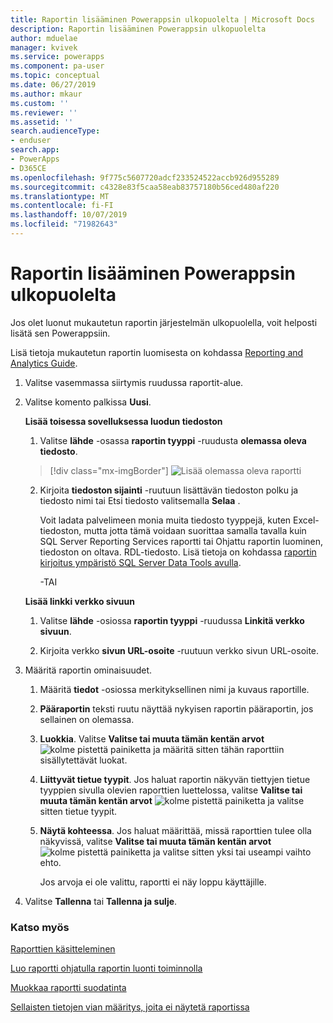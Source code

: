 ```yaml
---
title: Raportin lisääminen Powerappsin ulkopuolelta | Microsoft Docs
description: Raportin lisääminen Powerappsin ulkopuolelta
author: mduelae
manager: kvivek
ms.service: powerapps
ms.component: pa-user
ms.topic: conceptual
ms.date: 06/27/2019
ms.author: mkaur
ms.custom: ''
ms.reviewer: ''
ms.assetid: ''
search.audienceType:
- enduser
search.app:
- PowerApps
- D365CE
ms.openlocfilehash: 9f775c5607720adcf233524522accb926d955289
ms.sourcegitcommit: c4328e83f5caa58eab83757180b56ced480af220
ms.translationtype: MT
ms.contentlocale: fi-FI
ms.lasthandoff: 10/07/2019
ms.locfileid: "71982643"
---
```

# <a name="add-a-report-from-outside-powerapps"></a>Raportin lisääminen Powerappsin ulkopuolelta

Jos olet luonut mukautetun raportin järjestelmän ulkopuolella, voit helposti lisätä sen Powerappsiin.

Lisä tietoja mukautetun raportin luomisesta on kohdassa [Reporting and Analytics Guide](https://docs.microsoft.com/dynamics365/customer-engagement/analytics/get-started-writing-reports).

1. Valitse vasemmassa siirtymis ruudussa raportit-alue. 
2. Valitse komento palkissa **Uusi**.
  
   **Lisää toisessa sovelluksessa luodun tiedoston**  
  
   1. Valitse **lähde** -osassa **raportin tyyppi** -ruudusta **olemassa oleva tiedosto**.  
   
     > [!div class="mx-imgBorder"]
     > ![Lisää olemassa oleva raportti](media/add_existing_report.png "Lisää olemassa oleva raportti")
  
   2. Kirjoita **tiedoston sijainti** -ruutuun lisättävän tiedoston polku ja tiedosto nimi tai Etsi tiedosto valitsemalla **Selaa** . 
   
      Voit ladata palvelimeen monia muita tiedosto tyyppejä, kuten Excel-tiedoston, mutta jotta tämä voidaan suorittaa samalla tavalla kuin SQL Server Reporting Services raportti tai Ohjattu raportin luominen, tiedoston on oltava. RDL-tiedosto. Lisä tietoja on kohdassa [raportin kirjoitus ympäristö SQL Server Data Tools avulla](https://docs.microsoft.com/dynamics365/customer-engagement/analytics/report-writing-environment-using-sql-server-data-tools).
  
      -TAI  
  
   **Lisää linkki verkko sivuun**  
  
   1.  Valitse **lähde** -osiossa **raportin tyyppi** -ruudussa **Linkitä verkko sivuun**.  
  
   2.  Kirjoita verkko **sivun URL-osoite** -ruutuun verkko sivun URL-osoite.  
  
3. Määritä raportin ominaisuudet.
  
   1.  Määritä **tiedot** -osiossa merkityksellinen nimi ja kuvaus raportille.  
  
   2.  **Pääraportin** teksti ruutu näyttää nykyisen raportin pääraportin, jos sellainen on olemassa.  
  
   3. **Luokkia**. Valitse **Valitse tai muuta tämän kentän arvot** ![kolme pistettä painiketta](media/ellipsis-button.png "") ja määritä sitten tähän raporttiin sisällytettävät luokat.  
  
   4. **Liittyvät tietue tyypit**. Jos haluat raportin näkyvän tiettyjen tietue tyyppien sivulla olevien raporttien luettelossa, valitse **Valitse tai muuta tämän kentän arvot** ![kolme pistettä painiketta](media/ellipsis-button.png "") ja valitse sitten tietue tyypit.  
  
   5. **Näytä kohteessa**. Jos haluat määrittää, missä raporttien tulee olla näkyvissä, valitse **Valitse tai muuta tämän kentän arvot** ![kolme pistettä painiketta](media/ellipsis-button.png "") ja valitse sitten yksi tai useampi vaihto ehto.  
  
        Jos arvoja ei ole valittu, raportti ei näy loppu käyttäjille.  
  
4. Valitse **Tallenna** tai **Tallenna ja sulje**.  




### <a name="see-also"></a>Katso myös
[Raporttien käsitteleminen](work-with-reports.md) 

[Luo raportti ohjatulla raportin luonti toiminnolla](create-report-with-wizard.md)

[Muokkaa raportti suodatinta](edit-report-filter.md)

[Sellaisten tietojen vian määritys, joita ei näytetä raportissa](troubleshoot-reports.md)
